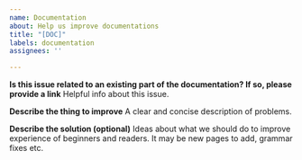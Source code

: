 ```yaml
---
name: Documentation
about: Help us improve documentations
title: "[DOC]"
labels: documentation
assignees: ''

---
```


**Is this issue related to an existing part of the documentation? If so, please provide a link**
Helpful info about this issue.

**Describe the thing to improve**
A clear and concise description of problems.

**Describe the solution (optional)**
Ideas about what we should do to improve experience of beginners and readers. It may be new pages to add, grammar fixes etc.
